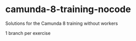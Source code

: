 # camunda-8-training-nocode
Solutions for the Camunda 8 training without workers

1 branch per exercise
